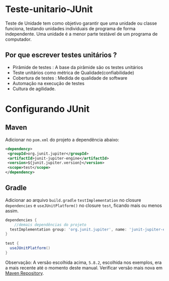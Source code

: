 # Teste-unitario-JUnit

Teste de Unidade tem como objetivo garantir que uma unidade ou classe funciona, testando unidades individuais de programa de forma independente. Uma unidade é a menor parte testável de um programa de computador.

## Por que escrever testes unitários ?

- Pirâmide de testes : A base da pirâmide são os testes unitários
- Teste unitários como métrica de Qualidade(confiabilidade)
- Cobertura de testes : Medida de qualidade de software
- Automação na execução de testes
- Cultura de agilidade.



# Configurando JUnit

## Maven

Adicionar no `pom.xml` do projeto a dependência abaixo:

```xml
<dependency>  
 <groupId>org.junit.jupiter</groupId>  
 <artifactId>junit-jupiter-engine</artifactId>  
 <version>${junit.jupiter.version}</version>  
 <scope>test</scope>  
</dependency>
```
## Gradle

Adicionar ao arquivo `build.gradle`  `testImplementation` no closure `dependencies` e `useJUnitPlatform()` no closure `test`, ficando mais ou menos assim.

```groovy
dependencies {  
	//demais dependências do projeto
  testImplementation group: 'org.junit.jupiter', name: 'junit-jupiter-engine', version: '5.8.2'  
}  
  
test {  
  useJUnitPlatform()  
}
```

Observação: A versão escolhida acima, `5.8.2`, escolhida nos exemplos, era a mais recente até o momento deste manual. Verificar versão mais nova em [Maven Repository](https://mvnrepository.com/artifact/org.junit.jupiter/junit-jupiter-engine).

